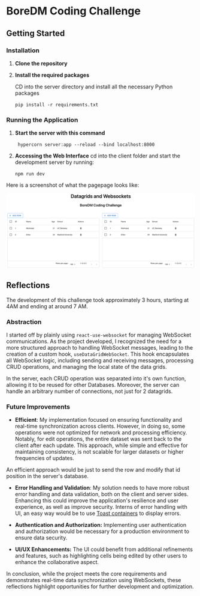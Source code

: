 # BoreDM Coding Challenge

## Getting Started

### Installation

1. **Clone the repository**

2. **Install the required packages**

   CD into the server directory and install all the necessary Python packages
   ```
   pip install -r requirements.txt
   ```

### Running the Application

1. **Start the server with this command**

   ```
    hypercorn server:app --reload --bind localhost:8000
   ```

2. **Accessing the Web Interface**
    cd into the client folder and start the development server by running:

    ```
    npm run dev
    ```

Here is a screenshot of what the pagepage looks like:

![alt text](image.png)








## Reflections
The development of this challenge took approximately 3 hours, starting at 4AM and ending at around 7 AM. 

### Abstraction
I started off by plainly using `react-use-websocket` for managing WebSocket communications. As the project developed, I recognized the need for a more structured approach to handling WebSocket messages, leading to the creation of a custom hook, `useDataGridWebSocket`. This hook encapsulates all WebSocket logic, including sending and receiving messages, processing CRUD operations, and managing the local state of the data grids.

In the server, each CRUD operation was separated into it's own function, allowing it to be reused for other Databases. Moreover, the server can handle an arbitrary number of connections, not just for 2 datagrids.


### Future Improvements
- **Efficient**: My implementation focused on ensuring functionality and real-time synchronization across clients. However, in doing so, some operations were not optimized for network and processing efficiency. Notably, for edit operations, the entire dataset was sent back to the client after each update. This approach, while simple and effective for maintaining consistency, is not scalable for larger datasets or higher frequencies of updates. 

An efficient approach would be just to send the row and modify that id position in the server's database.
- **Error Handling and Validation**: My solution needs to have more robust error handling and data validation, both on the client and server sides. Enhancing this could improve the application's resilience and user experience, as well as improve security. Interns of error handling with UI, an easy way would be to use [Toast containers](https://fkhadra.github.io/react-toastify/introduction) to display errors.

- **Authentication and Authorization:** Implementing user authentication and authorization would be necessary for a production environment to ensure data security.

- **UI/UX Enhancements:** The UI could benefit from additional refinements and features, such as highlighting cells being edited by other users to enhance the collaborative aspect.


In conclusion, while the project meets the core requirements and demonstrates real-time data synchronization using WebSockets, these reflections highlight opportunities for further development and optimization.